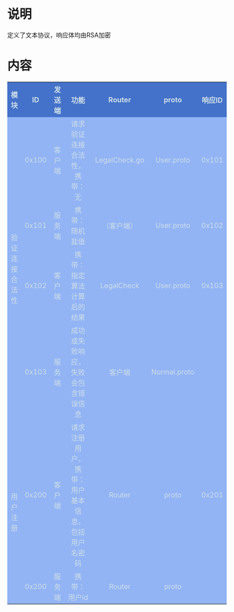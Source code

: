 # 说明
定义了文本协议，响应体均由RSA加密
# 内容
<table  width="100%" border="0" cellspacing="1" cellpadding="4" class="tabtop13" align="center">
    <tr align="center" bgcolor="#4472CA">
        <th width="5%">
            <span style="color: #CFDEE7; ">模块</span>
        </th>
        <th width="5%">
            <span style="color: #CFDEE7; ">ID</span>
        </th>
        <th width="10%">
            <span style="color: #CFDEE7; ">发送端</span>
        </th>
        <th width="50%">
            <span style="color: #CFDEE7; ">功能</span>
        </th>
        <th width="10%">
            <span style="color: #CFDEE7; ">Router</span>
        </th>
        <th width="10%">
            <span style="color: #CFDEE7; ">proto</span>
        </th>
        <th width="10%">
            <span style="color: #CFDEE7; ">响应ID</span>        
        </th>
    </tr>
    <tr align="center" bgcolor="#92B4F4">
        <td rowspan="4">
            <span style="color: #CFDEE7; ">验证连接合法性</span>
        </td>
        <td>
            <span style="color: #CFDEE7; ">0x100</span>
        </td>
        <td>
            <span style="color: #CFDEE7; ">客户端</span>
        </td>
        <td>
            <span style="color: #CFDEE7; ">请求验证连接合法性，携带：无</span>
        </td>
        <td>
            <span style="color: #CFDEE7; ">LegalCheck.go</span>
        </td>
        <td>
            <span style="color: #CFDEE7; ">User.proto</span>
        </td>
        <td>
            <span style="color: #CFDEE7; ">0x101</span>        
        </td>
    </tr>
    <tr align="center" bgcolor="#92B4F4">
        <td>
            <span style="color: #CFDEE7; ">0x101</span>
        </td>
        <td>
            <span style="color: #CFDEE7; ">服务端</span>
        </td>
        <td>
            <span style="color: #CFDEE7; ">携带：随机盐值</span>
        </td>
        <td>
            <span style="color: #CFDEE7; ">（客户端）</span>
        </td>
        <td>
            <span style="color: #CFDEE7; ">User.proto</span>
        </td>
        <td>
            <span style="color: #CFDEE7; ">0x102</span>        
        </td>
    </tr>
    <tr align="center" bgcolor="#92B4F4">
        <td>
            <span style="color: #CFDEE7; ">0x102</span>
        </td>
        <td>
            <span style="color: #CFDEE7; ">客户端</span>
        </td>
        <td>
            <span style="color: #CFDEE7; ">携带：指定算法计算后的结果</span>
        </td>
        <td>
            <span style="color: #CFDEE7; ">LegalCheck</span>
        </td>
        <td>
            <span style="color: #CFDEE7; ">User.proto</span>
        </td>
        <td>
            <span style="color: #CFDEE7; ">0x103</span>        
        </td>
    </tr>
    <tr align="center" bgcolor="#92B4F4">
        <td>
            <span style="color: #CFDEE7; ">0x103</span>
        </td>
        <td>
            <span style="color: #CFDEE7; ">服务端</span>
        </td>
        <td>
            <span style="color: #CFDEE7; ">成功或失败响应，失败会包含错误信息</span>
        </td>
        <td>
            <span style="color: #CFDEE7; ">客户端</span>
        </td>
        <td>
            <span style="color: #CFDEE7; ">Normal.proto</span>
        </td>
        <td>
            <span style="color: #CFDEE7; "></span>        
        </td>
    </tr>
    <tr align="center" bgcolor="#92B4F4">
            <td rowspan="4">
                <span style="color: #CFDEE7; ">用户注册</span>
            </td>
            <td>
                <span style="color: #CFDEE7; ">0x200</span>
            </td>
            <td>
                <span style="color: #CFDEE7; ">客户端</span>
            </td>
            <td>
                <span style="color: #CFDEE7; ">请求注册用户，携带：用户基本信息，包括用户名密码</span>
            </td>
            <td>
                <span style="color: #CFDEE7; ">Router</span>
            </td>
            <td>
                <span style="color: #CFDEE7; ">proto</span>
            </td>
            <td>
                <span style="color: #CFDEE7; ">0x201</span>        
            </td>
        </tr>
    <tr align="center" bgcolor="#92B4F4">
            <td>
                <span style="color: #CFDEE7; ">0x200</span>
            </td>
            <td>
                <span style="color: #CFDEE7; ">服务端</span>
            </td>
            <td>
                <span style="color: #CFDEE7; ">携带：用户id</span>
            </td>
            <td>
                <span style="color: #CFDEE7; ">Router</span>
            </td>
            <td>
                <span style="color: #CFDEE7; ">proto</span>
            </td>
            <td>
                <span style="color: #CFDEE7;"></span>        
            </td>
        </tr>
</table>


